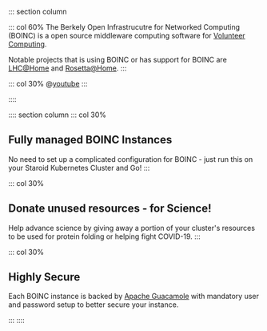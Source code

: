 ::: section column

::: col 60%
The Berkely Open Infrastrucutre for Networked Computing (BOINC) is a open source middleware computing software for [Volunteer Computing](https://en.wikipedia.org/wiki/Volunteer_computing).

Notable projects that is using BOINC or has support for BOINC are [LHC@Home](https://lhcathome.web.cern.ch/) and [Rosetta@Home](https://boinc.bakerlab.org/rosetta/).
:::

::: col 30%
@[youtube](https://youtu.be/8iSRLIK-x6A)
:::

::::

:::: section column
::: col 30%
## Fully managed BOINC Instances
No need to set up a complicated configuration for BOINC - just run this on your Staroid Kubernetes Cluster and Go!
:::

::: col 30%
## Donate unused resources - for Science!
Help advance science by giving away a portion of your cluster's resources to be used for protein folding or helping fight COVID-19.
:::

::: col 30%
## Highly Secure 
Each BOINC instance is backed by [Apache Guacamole](https://guacamole.apache.org/) with mandatory user and password setup to better secure your instance.

:::
::::